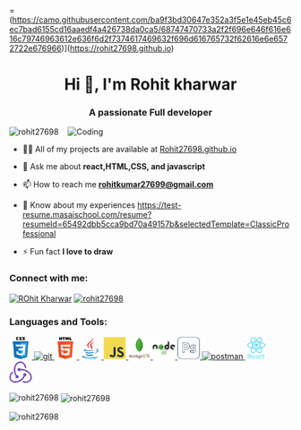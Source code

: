 =(https://camo.githubusercontent.com/ba9f3bd30647e352a3f5e1e45eb45c6ec7bad6155cd16aaedf4a426738da0ca5/68747470733a2f2f696e646f616e616c79746963612e636f6d2f7374617469632f696d616765732f62616e6e6572722e676966)](https://rohit27698.github.io)
<h1 align="center">Hi 👋, I'm Rohit kharwar</h1>
<h3 align="center">A passionate Full developer</h3>
<img align="right" alt="Coding" width="400" src="https://www.aalpha.net/wp-content/uploads/2020/12/full-stack-development.gif">

<p align="left"> <img src="https://komarev.com/ghpvc/?username=rohit27698&label=Profile%20views&color=0e75b6&style=flat" alt="rohit27698" /> </p>

- 👨‍💻 All of my projects are available at [Rohit27698.github.io](Rohit27698.github.io)

- 💬 Ask me about **react,HTML,CSS, and javascript**

- 📫 How to reach me **rohitkumar27699@gmail.com**

- 📄 Know about my experiences https://test-resume.masaischool.com/resume?resumeId=65492dbb5cca9bd70a49157b&selectedTemplate=ClassicProfessional

- ⚡ Fun fact **I love to draw**

<h3 align="left">Connect with me:</h3>
<p align="left">
<a href="www.linkedin.com/in/rohit-kumar-034909242" target="blank"><img align="center" src="https://www.linkedin.com/in/rohit-kharwar" alt="ROhit Kharwar" height="30" width="40" /></a>
<a href="https://codesandbox.com/rohit27698" target="blank"><img align="center" src="https://raw.githubusercontent.com/rahuldkjain/github-profile-readme-generator/master/src/images/icons/Social/codesandbox.svg" alt="rohit27698" height="30" width="40" /></a>
</p>

<h3 align="left">Languages and Tools:</h3>
<p align="left"> <a href="https://www.w3schools.com/css/" target="_blank" rel="noreferrer"> <img src="https://raw.githubusercontent.com/devicons/devicon/master/icons/css3/css3-original-wordmark.svg" alt="css3" width="40" height="40"/> </a> <a href="https://git-scm.com/" target="_blank" rel="noreferrer"> <img src="https://www.vectorlogo.zone/logos/git-scm/git-scm-icon.svg" alt="git" width="40" height="40"/> </a> <a href="https://www.w3.org/html/" target="_blank" rel="noreferrer"> <img src="https://raw.githubusercontent.com/devicons/devicon/master/icons/html5/html5-original-wordmark.svg" alt="html5" width="40" height="40"/> </a> <a href="https://www.java.com" target="_blank" rel="noreferrer"> <img src="https://raw.githubusercontent.com/devicons/devicon/master/icons/java/java-original.svg" alt="java" width="40" height="40"/> </a> <a href="https://developer.mozilla.org/en-US/docs/Web/JavaScript" target="_blank" rel="noreferrer"> <img src="https://raw.githubusercontent.com/devicons/devicon/master/icons/javascript/javascript-original.svg" alt="javascript" width="40" height="40"/> </a> <a href="https://www.mongodb.com/" target="_blank" rel="noreferrer"> <img src="https://raw.githubusercontent.com/devicons/devicon/master/icons/mongodb/mongodb-original-wordmark.svg" alt="mongodb" width="40" height="40"/> </a> <a href="https://nodejs.org" target="_blank" rel="noreferrer"> <img src="https://raw.githubusercontent.com/devicons/devicon/master/icons/nodejs/nodejs-original-wordmark.svg" alt="nodejs" width="40" height="40"/> </a> <a href="https://www.photoshop.com/en" target="_blank" rel="noreferrer"> <img src="https://raw.githubusercontent.com/devicons/devicon/master/icons/photoshop/photoshop-line.svg" alt="photoshop" width="40" height="40"/> </a> <a href="https://postman.com" target="_blank" rel="noreferrer"> <img src="https://www.vectorlogo.zone/logos/getpostman/getpostman-icon.svg" alt="postman" width="40" height="40"/> </a> <a href="https://reactjs.org/" target="_blank" rel="noreferrer"> <img src="https://raw.githubusercontent.com/devicons/devicon/master/icons/react/react-original-wordmark.svg" alt="react" width="40" height="40"/> </a> <a href="https://redux.js.org" target="_blank" rel="noreferrer"> <img src="https://raw.githubusercontent.com/devicons/devicon/master/icons/redux/redux-original.svg" alt="redux" width="40" height="40"/> </a> </p>

<p><img align="left" src="https://github-readme-stats.vercel.app/api/top-langs?username=rohit27698&show_icons=true&locale=en&layout=compact" alt="rohit27698" /></p>

<p>&nbsp;<img align="center" src="https://github-readme-stats.vercel.app/api?username=rohit27698&show_icons=true&locale=en" alt="rohit27698" /></p>

<p><img align="center" src="https://github-readme-streak-stats.herokuapp.com/?user=rohit27698&" alt="rohit27698" /></p>
